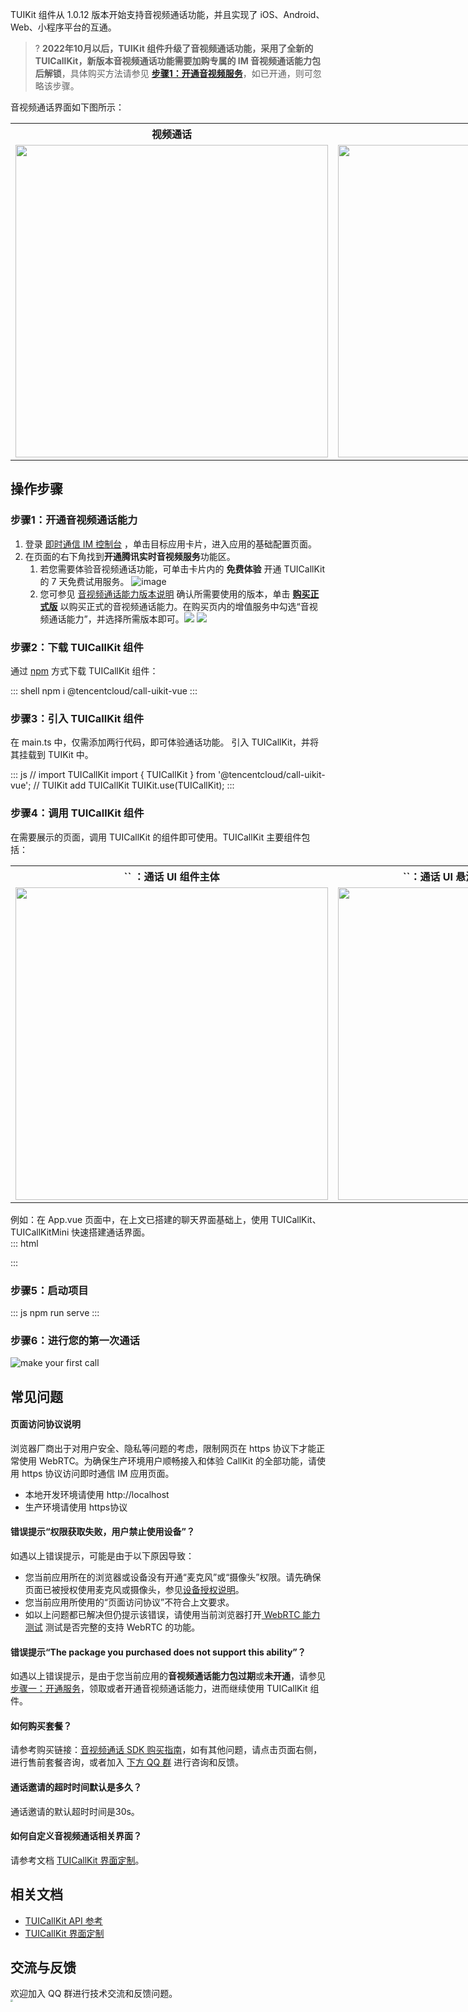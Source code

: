 
TUIKit 组件从 1.0.12 版本开始支持音视频通话功能，并且实现了 iOS、Android、Web、小程序平台的互通。

> ? **2022年10月以后，TUIKit 组件升级了音视频通话功能，采用了全新的 TUICallKit，新版本音视频通话功能需要加购专属的 IM 音视频通话能力包后解锁**，具体购买方法请参见 [**步骤1：开通音视频服务**](#step1)，如已开通，则可忽略该步骤。

音视频通话界面如下图所示：  
<table style="text-align:center;vertical-align:middle;width:1000px;overflow-x:auto;">
  <tr>
    <th style="text-align:center;" width="500px">视频通话<br></th>
    <th style="text-align:center;" width="500px">语音通话<br></th>
  </tr>
  <tr>
    <td><img style="width:500px" src="https://qcloudimg.tencent-cloud.cn/raw/c984fa5a1ea6a576e8ac1f992b4e3cf8.png"  />    </td>
    <td><img style="width:500px" src="https://qcloudimg.tencent-cloud.cn/raw/dfeb4a3c4e0d43733911cb66099d01f1.png" />     </td>
	 </tr>
</table>

## 操作步骤
[](id:step1)
### 步骤1：开通音视频通话能力

1. 登录 [即时通信 IM 控制台](https://console.cloud.tencent.com/im) ，单击目标应用卡片，进入应用的基础配置页面。
2. 在页面的右下角找到**开通腾讯实时音视频服务**功能区。
   1. 若您需要体验音视频通话功能，可单击卡片内的 **免费体验** 开通 TUICallKit 的 7 天免费试用服务。
      ![image](https://qcloudimg.tencent-cloud.cn/raw/a7caebe5a773c93fb23d00b4488003b1.png)
   2. 您可参见 [音视频通话能力版本说明](https://cloud.tencent.com/document/product/269/84296#step2) 确认所需要使用的版本，单击 **[购买正式版](https://buy.cloud.tencent.com/avc)** 以购买正式的音视频通话能力。在购买页内的增值服务中勾选“音视频通话能力”，并选择所需版本即可。![](https://qcloudimg.tencent-cloud.cn/raw/c0d6f96d96a1d10a6422f143b620c94b.png)
      ![](https://qcloudimg.tencent-cloud.cn/raw/79e1c65b1cc44442b9f83ea2f62e7683.png)


### 步骤2：下载 TUICallKit 组件

通过  [npm](https://www.npmjs.com/package/@tencentcloud/chat-uikit-vue) 方式下载 TUICallKit 组件：

<dx-codeblock>
 :::  shell
npm i @tencentcloud/call-uikit-vue
:::
</dx-codeblock>
 

### 步骤3：引入 TUICallKit 组件

在 main.ts 中，仅需添加两行代码，即可体验通话功能。
引入 TUICallKit，并将其挂载到 TUIKit 中。

<dx-codeblock>
 :::  js
// import TUICallKit
import { TUICallKit } from '@tencentcloud/call-uikit-vue';
// TUIKit add TUICallKit
TUIKit.use(TUICallKit);
:::
</dx-codeblock>

### 步骤4：调用 TUICallKit 组件 

在需要展示的页面，调用 TUICallKit 的组件即可使用。TUICallKit 主要组件包括：  
<table style="text-align:center;vertical-align:middle;width:1000px;overflow-x:auto;">
  <tr>
    <th style="text-align:center;" width="500px">`<TUICallKit/>` ：通话 UI 组件主体<br></th>
		<th style="text-align:center;" width="500px">`<TUICallKitMini/>`：通话 UI 悬浮窗组件，提供最小化功能 <br></th>
  </tr>
  <tr>
    <td><img style="width:500px" src="https://qcloudimg.tencent-cloud.cn/raw/c984fa5a1ea6a576e8ac1f992b4e3cf8.png"  />    </td>
		<td><img style="width:500px" src="https://qcloudimg.tencent-cloud.cn/raw/1df47724bb60e60cf0338ab37a868693.png" />     </td>
	 </tr>
</table>

例如：在 App.vue 页面中，在上文已搭建的聊天界面基础上，使用 TUICallKit、TUICallKitMini 快速搭建通话界面。  
<dx-codeblock>
 :::  html
<template>
  <div class="home-TUIKit-main">
    <div :class="env?.isH5 ? 'conversation-h5' : 'conversation'" v-show="!env?.isH5 || currentModel === 'conversation'">
      <TUISearch class="search" />
      <TUIConversation @current="handleCurrentConversation" />
    </div>
    <div class="chat" v-show="!env?.isH5 || currentModel === 'message'">
      <TUIChat>
        <h1>欢迎使用腾讯云即时通信IM</h1>
      </TUIChat>
    </div>
    <Drag :show="showCall" class="callkit-drag-container" domClassName="callkit-drag-container">
      <!-- TUICallKit 组件：通话 UI 组件主体 -->
      <TUICallKit
        :allowedMinimized="true"
        :allowedFullScreen="false"
        :beforeCalling="beforeCalling"
        :afterCalling="afterCalling"
        :onMinimized="onMinimized"
        :onMessageSentByMe="onMessageSentByMe"
      />
    </Drag>
    <Drag :show="showCallMini" class="callkit-drag-container-mini" domClassName="callkit-drag-container-mini">
      <!-- TUICallKitMini 组件：通话 UI 悬浮窗组件，提供最小化功能 -->
      <TUICallKitMini style="position: static" />
    </Drag>
  </div>
</template>

<script lang="ts">
import { defineComponent, reactive, toRefs } from 'vue';
import { TUIEnv } from './TUIKit/TUIPlugin';
import Drag from './TUIKit/TUIComponents/components/drag';
import { handleErrorPrompts } from './TUIKit/TUIComponents/container/utils';

export default defineComponent({
  name: 'App',
  components: {
    Drag,
  },
  setup() {
    const data = reactive({
      env: TUIEnv(),
      currentModel: 'conversation',
      showCall: false,
      showCallMini: false,
    });
    const TUIServer = (window as any)?.TUIKitTUICore?.TUIServer;
    const handleCurrentConversation = (value: string) => {
      data.currentModel = value ? 'message' : 'conversation';
    };
    // beforeCalling：在拨打电话前与收到通话邀请前执行
    const beforeCalling = (type: string, error: any) => {
      if (error) {
        handleErrorPrompts(error, type);
        return;
      }
      data.showCall = true;
    };
    // afterCalling：结束通话后执行
    const afterCalling = () => {
      data.showCall = false;
      data.showCallMini = false;
    };
    // onMinimized：组件切换最小化状态时执行
    const onMinimized = (oldMinimizedStatus: boolean, newMinimizedStatus: boolean) => {
      data.showCall = !newMinimizedStatus;
      data.showCallMini = newMinimizedStatus;
    };
    // onMessageSentByMe：在整个通话过程内发送消息时执行
    const onMessageSentByMe = async (message: any) => {
      TUIServer?.TUIChat?.handleMessageSentByMeToView(message);
      return;
    };
    return {
      ...toRefs(data),
      handleCurrentConversation,
      beforeCalling,
      afterCalling,
      onMinimized,
      onMessageSentByMe,
    };
  },
});
</script>
<style scoped>
.home-TUIKit-main {
  display: flex;
  height: 100vh;
  overflow: hidden;
}
.search {
  padding: 12px;
}
.conversation {
  min-width: 285px;
  flex: 0 0 24%;
  border-right: 1px solid #f4f5f9;
}
.conversation-h5 {
  flex: 1;
  border-right: 1px solid #f4f5f9;
}
.chat {
  flex: 1;
  height: 100%;
  position: relative;
}
.callkit-drag-container {
  left: calc(50% - 25rem);
  top: calc(50% - 18rem);
  width: 50rem;
  height: 36rem;
  border-radius: 16px;
  box-shadow: rgba(0, 0, 0, 0.16) 0px 3px 6px, rgba(0, 0, 0, 0.23) 0px 3px 6px;
}
.callkit-drag-container-mini {
  width: 168px;
  height: 56px;
  right: 10px;
  top: 70px;
}
</style>

:::
</dx-codeblock>

### 步骤5：启动项目  

<dx-codeblock>
 :::  js
npm run serve
:::
</dx-codeblock>

### 步骤6：进行您的第一次通话  

![make your first call](https://user-images.githubusercontent.com/57951148/196082955-e046f0b1-bba2-491d-91b3-f30f2c6f4aae.png)


## 常见问题
[](id:question1)
#### 页面访问协议说明
浏览器厂商出于对用户安全、隐私等问题的考虑，限制网页在 https 协议下才能正常使用 WebRTC。为确保生产环境用户顺畅接入和体验 CallKit 的全部功能，请使用 https 协议访问即时通信 IM 应用页面。
- 本地开发环境请使用 http://localhost
- 生产环境请使用 https协议

#### 错误提示“权限获取失败，用户禁止使用设备”？
如遇以上错误提示，可能是由于以下原因导致：
- 您当前应用所在的浏览器或设备没有开通“麦克风”或“摄像头”权限。请先确保页面已被授权使用麦克风或摄像头，参见[设备授权说明](https://web.sdk.qcloud.com/trtc/webrtc/doc/zh-cn/tutorial-05-info-browser.html#h2-5)。
- 您当前应用所使用的“页面访问协议”不符合上文要求。
- 如以上问题都已解决但仍提示该错误，请使用当前浏览器打开[ WebRTC 能力测试](https://web.sdk.qcloud.com/trtc/webrtc/demo/detect/index.html) 测试是否完整的支持 WebRTC 的功能。


#### 错误提示“The package you purchased does not support this ability”？

如遇以上错误提示，是由于您当前应用的**音视频通话能力包过期**或**未开通**，请参见 [步骤一：开通服务](#step1)，领取或者开通音视频通话能力，进而继续使用 TUICallKit 组件。

#### 如何购买套餐？

请参考购买链接：[音视频通话 SDK 购买指南](https://cloud.tencent.com/document/product/1640/79968)，如有其他问题，请点击页面右侧，进行售前套餐咨询，或者加入 [下方 QQ 群](#feedback) 进行咨询和反馈。

#### 通话邀请的超时时间默认是多久？
通话邀请的默认超时时间是30s。

#### 如何自定义音视频通话相关界面？
请参考文档 [TUICallKit 界面定制](https://cloud.tencent.com/document/product/647/81014)。


## 相关文档

- [TUICallKit API 参考](https://cloud.tencent.com/document/product/647/81015)   
- [TUICallKit 界面定制](https://cloud.tencent.com/document/product/647/81014)

## 交流与反馈
欢迎加入 QQ 群进行技术交流和反馈问题。  
<img src="https://qcloudimg.tencent-cloud.cn/raw/b6a9bdc905ed1185db9a581ec2c6a3bf.jpg" style="zoom:25%;"/>
